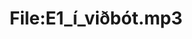 ---
title: File:E1_í_viðbót.mp3
recording of: í viðbót
reading speed: slow
speaker: E
license: CC0
---